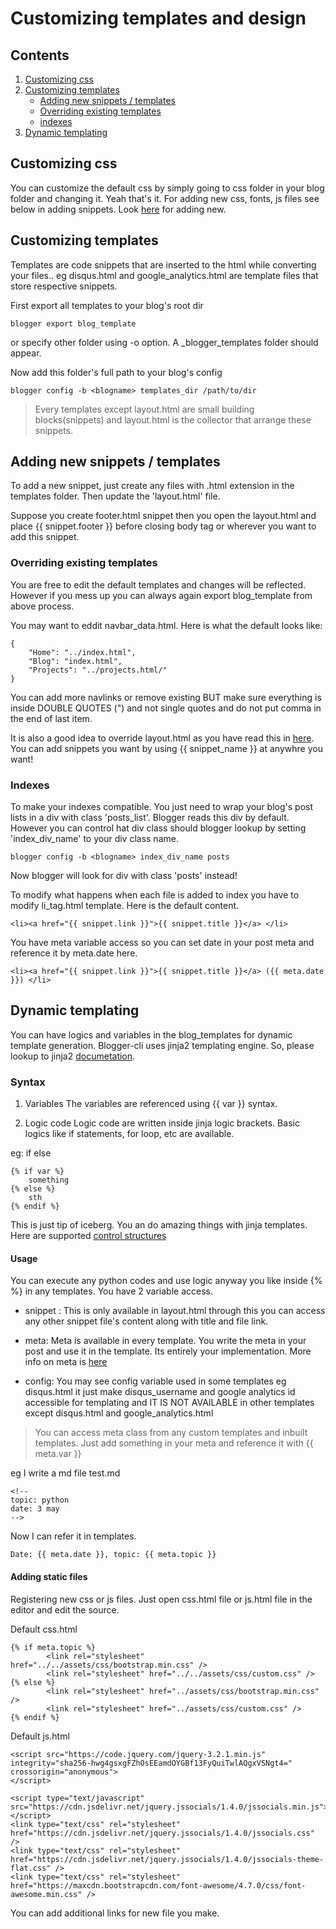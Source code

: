 # Customizing templates and design

## Contents
1. [Customizing css](#Customizing-css)
2. [Customizing templates](#Customizing-templates)
    - [Adding new snippets / templates](#Adding-new-snippets--templates)
    - [Overriding existing templates](#Overriding-existing-templates)
    - [indexes](#indexes)
3. [Dynamic templating](#Dynamic-templating)

## Customizing css
You can customize the default css by simply going to css folder in your blog folder and changing it. Yeah that's it. For adding new css, fonts, js files see below in adding snippets. Look [here](#adding-static-files) for adding new.

## Customizing templates
Templates are code snippets that are inserted to the html while converting your files.. eg disqus.html and google_analytics.html are template files that store respective snippets.

First export all templates to your blog's root dir
```
blogger export blog_template
```
or specify other folder using -o option. A \_blogger\_templates folder should appear.

Now add this folder's full path to your blog's config
```
blogger config -b <blogname> templates_dir /path/to/dir
```

> Every templates except layout.html are small building blocks(snippets) and layout.html is the collector that arrange these snippets.

## Adding new snippets / templates
To add a new snippet, just create any files with .html extension in the templates folder. Then update the 'layout.html' file.

Suppose you create footer.html snippet then you open the layout.html and place {{ snippet.footer }} before closing body tag or wherever you want to add this snippet.

### Overriding existing templates
You are free to edit the default templates and changes will be reflected. However if you mess up you can always again export blog_template from above process.

You may want to eddit navbar_data.html. Here is what the default looks like:
```
{
    "Home": "../index.html",
    "Blog": "index.html",
    "Projects": "../projects.html/"
}
```
You can add more navlinks or remove existing BUT make sure everything is inside DOUBLE QUOTES (\") and not single quotes and do not put comma in the end of last item.

It is also a good idea to override layout.html as you have read this in [here](#Adding-new-snippets--templates). You can add snippets you want by using {{ snippet_name }} at anywhre you want!


### Indexes
To make your indexes compatible. You just need to wrap your blog's post lists in a div with class 'posts_list'. Blogger reads this div by default. However you can control hat div class should blogger lookup by setting 'index\_div\_name' to your div class name.
```
blogger config -b <blogname> index_div_name posts
```
Now blogger will look for div with class 'posts' instead!

To modify what happens when each file is added to index you have to modify li\_tag.html template. Here is the default content.
```
<li><a href="{{ snippet.link }}">{{ snippet.title }}</a> </li>
```
You have meta variable access so you can set date in your post meta and reference it by meta.date here.
```
<li><a href="{{ snippet.link }}">{{ snippet.title }}</a> ({{ meta.date }}) </li>
```

## Dynamic templating
You can have logics and variables in the blog_templates for dynamic template generation.
Blogger-cli uses jinja2 templating engine. So, please lookup to jinja2 [documetation](http://jinja.pocoo.org/docs/latest/).

### Syntax
1. Variables
The variables are referenced using {{ var }} syntax.

2. Logic code
Logic code are written inside jinja logic brackets. Basic logics like if statements, for loop, etc are available.

eg: if else
```
{% if var %}
    something
{% else %}
    sth
{% endif %}
```
This is just tip of iceberg. You an do amazing things with jinja templates. Here are supported [control structures](http://jinja.pocoo.org/docs/2.10/templates/#list-of-control-structures)


#### Usage
You can execute any python codes and use logic anyway you like inside {% %} in any templates.
You have 2 variable access.
* snippet : This is only available in layout.html through this you can access any other snippet file's content along with title and file link.

* meta: Meta is available in every template. You write the meta in your post and use it in the template. Its entirely your implementation. More info on meta is [here](meta.md)

* config: You may see config variable used in some templates eg disqus.html it just make disqus_username and google analytics id accessible for templating and IT IS NOT AVAILABLE in other templates except disqus.html and google_analytics.html

> You can access meta class from any custom templates and inbuilt templates. Just add something in your meta and reference it with {{ meta.var }}

eg I write a md file
test.md
```
<!--
topic: python
date: 3 may
-->
```

Now I can refer it in templates.
```
Date: {{ meta.date }}, topic: {{ meta.topic }}
```

#### Adding static files
Registering new css or js files. Just open css.html file or js.html file in the editor and edit the source.

Default css.html
```
{% if meta.topic %}
        <link rel="stylesheet" href="../../assets/css/bootstrap.min.css" />
        <link rel="stylesheet" href="../../assets/css/custom.css" />
{% else %}
        <link rel="stylesheet" href="../assets/css/bootstrap.min.css" />
        <link rel="stylesheet" href="../assets/css/custom.css" />
{% endif %}
```
Default js.html
```
<script src="https://code.jquery.com/jquery-3.2.1.min.js" integrity="sha256-hwg4gsxgFZhOsEEamdOYGBf13FyQuiTwlAQgxVSNgt4=" crossorigin="anonymous">
</script>

<script type="text/javascript" src="https://cdn.jsdelivr.net/jquery.jssocials/1.4.0/jssocials.min.js"></script>
<link type="text/css" rel="stylesheet" href="https://cdn.jsdelivr.net/jquery.jssocials/1.4.0/jssocials.css" />
<link type="text/css" rel="stylesheet" href="https://cdn.jsdelivr.net/jquery.jssocials/1.4.0/jssocials-theme-flat.css" />
<link type="text/css" rel="stylesheet" href="https://maxcdn.bootstrapcdn.com/font-awesome/4.7.0/css/font-awesome.min.css" />
```
You can add additional links for new file you make.
